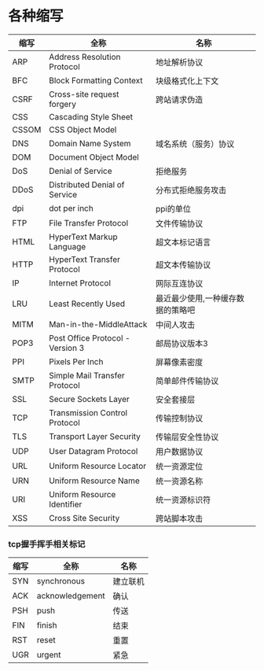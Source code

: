 # 各种缩写

|缩写|全称|名称|
|---|---|---|
| ARP | Address Resolution Protocol | 地址解析协议 |
| BFC | Block Formatting Context | 块级格式化上下文 |
| CSRF | Cross-site request forgery | 跨站请求伪造 |
| CSS | Cascading Style Sheet |
| CSSOM | CSS Object Model |
| DNS | Domain Name System | 域名系统（服务）协议 |
| DOM | Document Object Model |
| DoS | Denial of Service | 拒绝服务 |
| DDoS | Distributed Denial of Service | 分布式拒绝服务攻击 |
| dpi | dot per inch | ppi的单位 |
| FTP | File Transfer Protocol | 文件传输协议 |
| HTML | HyperText Markup Language | 超文本标记语言 |
| HTTP | HyperText Transfer Protocol | 超文本传输协议 |
| IP | Internet Protocol | 网际互连协议 |
| LRU | Least Recently Used | 最近最少使用,一种缓存数据的策略吧 |
| MITM | Man-in-the-MiddleAttack | 中间人攻击 |
| POP3 | Post Office Protocol - Version 3 | 邮局协议版本3 |
| PPI | Pixels Per Inch | 屏幕像素密度 |
| SMTP | Simple Mail Transfer Protocol | 简单邮件传输协议 |
| SSL | Secure Sockets Layer | 安全套接层 |
| TCP | Transmission Control Protocol | 传输控制协议 |
| TLS | Transport Layer Security | 传输层安全性协议 |
| UDP | User Datagram Protocol | 用户数据协议 |
| URL | Uniform Resource Locator | 统一资源定位 |
| URN | Uniform Resource Name | 统一资源名称 |
| URI | Uniform Resource Identifier | 统一资源标识符 |
| XSS | Cross Site Security | 跨站脚本攻击 |

### tcp握手挥手相关标记
|缩写|全称|名称|
|---|---|---|
| SYN | synchronous | 建立联机 |
| ACK | acknowledgement | 确认 |
| PSH | push | 传送 |
| FIN | finish | 结束 |
| RST | reset | 重置 |
| UGR | urgent | 紧急 |
